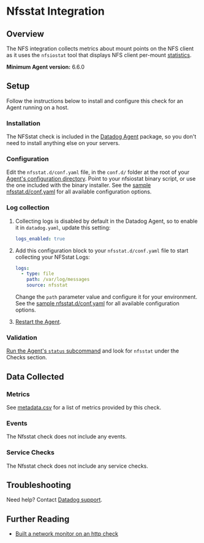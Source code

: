 # Nfsstat Integration

## Overview

The NFS integration collects metrics about mount points on the NFS client as it uses the `nfsiostat` tool that displays NFS client per-mount [statistics][1].

**Minimum Agent version:** 6.6.0

## Setup

Follow the instructions below to install and configure this check for an Agent running on a host.

### Installation

The NFSstat check is included in the [Datadog Agent][2] package, so you don't need to install anything else on your servers.

### Configuration

Edit the `nfsstat.d/conf.yaml` file, in the `conf.d/` folder at the root of your [Agent's configuration directory][3]. Point to your nfsiostat binary script, or use the one included with the binary installer. See the [sample nfsstat.d/conf.yaml][4] for all available configuration options.

### Log collection

1. Collecting logs is disabled by default in the Datadog Agent, so to enable it in `datadog.yaml`, update this setting:

   ```yaml
   logs_enabled: true
   ```

2. Add this configuration block to your `nfsstat.d/conf.yaml` file to start collecting your NFSstat Logs:

   ```yaml
   logs:
     - type: file
       path: /var/log/messages
       source: nfsstat
   ```

   Change the `path` parameter value and configure it for your environment.
   See the [sample nfsstat.d/conf.yaml][4] for all available configuration options.

3. [Restart the Agent][5].


### Validation

[Run the Agent's `status` subcommand][6] and look for `nfsstat` under the Checks section.

## Data Collected
### Metrics
See [metadata.csv][7] for a list of metrics provided by this check.

### Events
The Nfsstat check does not include any events.

### Service Checks
The Nfsstat check does not include any service checks.

## Troubleshooting
Need help? Contact [Datadog support][8].

## Further Reading

- [Built a network monitor on an http check][9]

[1]: http://man7.org/linux/man-pages/man8/nfsiostat.8.html
[2]: /account/settings/agent/latest
[3]: https://docs.datadoghq.com/agent/guide/agent-configuration-files/#agent-configuration-directory
[4]: https://github.com/DataDog/integrations-core/blob/master/nfsstat/datadog_checks/nfsstat/data/conf.yaml.example
[5]: https://docs.datadoghq.com/agent/guide/agent-commands/?tab=agentv6v7#start-stop-and-restart-the-agent
[6]: https://docs.datadoghq.com/agent/guide/agent-commands/#agent-status-and-information
[7]: https://github.com/DataDog/integrations-core/blob/master/nfsstat/metadata.csv
[8]: https://docs.datadoghq.com/help/
[9]: https://docs.datadoghq.com/monitors/monitor_types/network/
